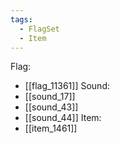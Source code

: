```yaml
---
tags:
  - FlagSet
  - Item
---
```

Flag:
- [[flag_11361]]
Sound:
- [[sound_17]]
- [[sound_43]]
- [[sound_44]]
Item:
- [[item_1461]]
